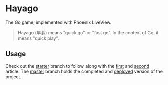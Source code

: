 # Hayago

The Go game, implemented with Phoenix LiveView.

> Hayago (早碁) means "quick go" or "fast go". In the context of Go, it means "quick play".

## Usage

Check out the [starter](https://github.com/jeffkreeftmeijer/hayago/tree/started) branch to follow along with the [first](https://blog.appsignal.com/2019/06/18/elixir-alchemy-building-go-with-phoenix-live-view.html) and [second](https://blog.appsignal.com/2019/07/04/elixir-alchemy-building-go-in-elixir-time-travel-and-the-ko-rule.html) article. The [master](https://github.com/jeffkreeftmeijer/hayago/tree/master) branch holds the completed and [deployed](https://hayago.herokuapp.com) version of the project.
